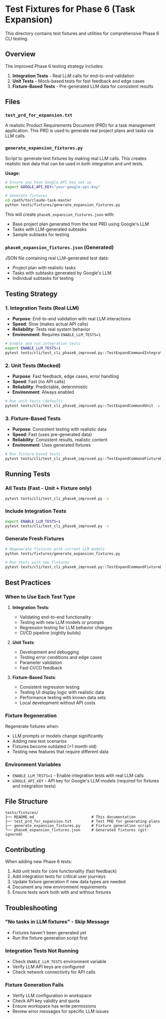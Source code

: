# Test Fixtures for Phase 6 (Task Expansion)

This directory contains test fixtures and utilities for comprehensive Phase 6 CLI testing.

## Overview

The improved Phase 6 testing strategy includes:

1. **Integration Tests** - Real LLM calls for end-to-end validation
2. **Unit Tests** - Mock-based tests for fast feedback and edge cases  
3. **Fixture-Based Tests** - Pre-generated LLM data for consistent results

## Files

### `test_prd_for_expansion.txt`
A realistic Product Requirements Document (PRD) for a task management application. This PRD is used to generate real project plans and tasks via LLM calls.

### `generate_expansion_fixtures.py` 
Script to generate test fixtures by making real LLM calls. This creates realistic test data that can be used in both integration and unit tests.

**Usage:**
```bash
# Ensure you have Google API key set up
export GOOGLE_API_KEY="your-google-api-key"

# Generate fixtures
cd /path/to/claude-task-master
python tests/fixtures/generate_expansion_fixtures.py
```

This will create `phase6_expansion_fixtures.json` with:
- Base project plan generated from the test PRD using Google's LLM
- Tasks with LLM-generated subtasks
- Sample subtasks for testing

### `phase6_expansion_fixtures.json` (Generated)
JSON file containing real LLM-generated test data:
- Project plan with realistic tasks
- Tasks with subtasks generated by Google's LLM
- Individual subtasks for testing

## Testing Strategy

### 1. Integration Tests (Real LLM)
- **Purpose**: End-to-end validation with real LLM interactions
- **Speed**: Slow (makes actual API calls)
- **Reliability**: Tests real system behavior
- **Environment**: Requires `ENABLE_LLM_TESTS=1`

```bash
# Enable and run integration tests
export ENABLE_LLM_TESTS=1
pytest tests/cli/test_cli_phase6_improved.py::TestExpandCommandIntegration -v
```

### 2. Unit Tests (Mocked)
- **Purpose**: Fast feedback, edge cases, error handling
- **Speed**: Fast (no API calls)
- **Reliability**: Predictable, deterministic
- **Environment**: Always enabled

```bash
# Run unit tests (default)
pytest tests/cli/test_cli_phase6_improved.py::TestExpandCommandUnit -v
```

### 3. Fixture-Based Tests
- **Purpose**: Consistent testing with realistic data
- **Speed**: Fast (uses pre-generated data)
- **Reliability**: Consistent results, realistic content
- **Environment**: Uses generated fixtures

```bash
# Run fixture-based tests
pytest tests/cli/test_cli_phase6_improved.py::TestExpandCommandFixtureBased -v
```

## Running Tests

### All Tests (Fast - Unit + Fixture only)
```bash
pytest tests/cli/test_cli_phase6_improved.py -v
```

### Include Integration Tests
```bash
export ENABLE_LLM_TESTS=1
pytest tests/cli/test_cli_phase6_improved.py -v
```

### Generate Fresh Fixtures
```bash
# Regenerate fixtures with current LLM models
python tests/fixtures/generate_expansion_fixtures.py

# Run tests with new fixtures
pytest tests/cli/test_cli_phase6_improved.py::TestExpandCommandFixtureBased -v
```

## Best Practices

### When to Use Each Test Type

1. **Integration Tests**:
   - Validating end-to-end functionality
   - Testing with new LLM models or prompts
   - Regression testing for LLM behavior changes
   - CI/CD pipeline (nightly builds)

2. **Unit Tests**:
   - Development and debugging
   - Testing error conditions and edge cases
   - Parameter validation
   - Fast CI/CD feedback

3. **Fixture-Based Tests**:
   - Consistent regression testing
   - Testing UI display logic with realistic data
   - Performance testing with known data sets
   - Local development without API costs

### Fixture Regeneration

Regenerate fixtures when:
- LLM prompts or models change significantly
- Adding new test scenarios
- Fixtures become outdated (>1 month old)
- Testing new features that require different data

### Environment Variables

- `ENABLE_LLM_TESTS=1` - Enable integration tests with real LLM calls
- `GOOGLE_API_KEY` - API key for Google's LLM models (required for fixtures and integration tests)

## File Structure

```
tests/fixtures/
├── README.md                          # This documentation
├── test_prd_for_expansion.txt         # Test PRD for generating plans
├── generate_expansion_fixtures.py     # Fixture generation script
└── phase6_expansion_fixtures.json     # Generated fixtures (git-ignored)
```

## Contributing

When adding new Phase 6 tests:

1. Add unit tests for core functionality (fast feedback)
2. Add integration tests for critical user journeys
3. Update fixture generation if new data types are needed
4. Document any new environment requirements
5. Ensure tests work both with and without fixtures

## Troubleshooting

### "No tasks in LLM fixtures" - Skip Message
- Fixtures haven't been generated yet
- Run the fixture generation script first

### Integration Tests Not Running
- Check `ENABLE_LLM_TESTS` environment variable
- Verify LLM API keys are configured
- Check network connectivity for API calls

### Fixture Generation Fails
- Verify LLM configuration in workspace
- Check API key validity and quota
- Ensure workspace has write permissions
- Review error messages for specific LLM issues